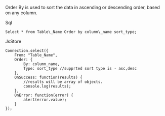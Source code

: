 Order By is used to sort the data in ascending or descending order, based on any column.

Sql

```
Select * from Table\_Name Order by column\_name sort_type;
```

JsStore

```
Connection.select({
    From: "Table_Name",
    Order: {
        By: column_name,
        Type: sort_type //supprted sort type is - asc,desc
    },
    OnSuccess: function(results) {
        //results will be array of objects.
        console.log(results);
    },
    OnError: function(error) {
        alert(error.value);
    }
});
```
